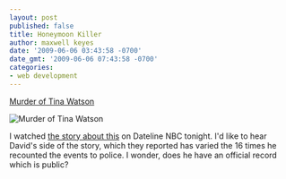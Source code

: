 ```yaml
---
layout: post
published: false
title: Honeymoon Killer
author: maxwell keyes
date: '2009-06-06 03:43:58 -0700'
date_gmt: '2009-06-06 07:43:58 -0700'
categories:
- web development
---
```


[Murder of Tina Watson](http://en.wikipedia.org/wiki/Murder_of_Tina_Watson)

![Murder of Tina Watson]({{site.assets.url_prefix}}/images/posts/david-gabriel-watson-tina.jpg "Murder of Tina Watson")

I watched [the story about this](http://news.google.com/news?q=David+Gabriel+Watson+Scuba) on Dateline NBC tonight. I'd
like to hear David's side of the story, which they reported has varied the 16 times he recounted the events to police.
I wonder, does he have an official record which is public?
